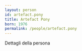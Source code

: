 ```yaml
---
layout: person
id: artefact.pony
title: Artefact Pony
born: 1976
permalink: /people/artefact.pony
---
```


Dettagli della persona 